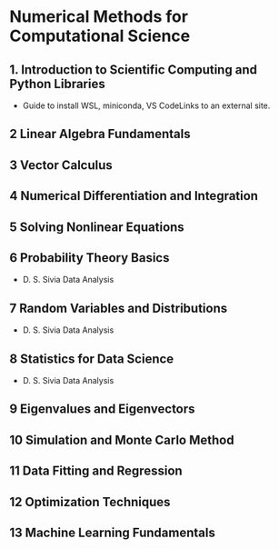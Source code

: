 # Numerical Methods for Computational Science

## 1. Introduction to Scientific Computing and Python Libraries

* Guide to install WSL, miniconda, VS CodeLinks to an external site.

## 2 Linear Algebra Fundamentals

## 3 Vector Calculus

## 4 Numerical Differentiation and Integration

## 5 Solving Nonlinear Equations

## 6 Probability Theory Basics

* D. S. Sivia Data Analysis

## 7 Random Variables and Distributions

* D. S. Sivia Data Analysis

## 8 Statistics for Data Science

* D. S. Sivia Data Analysis

## 9 Eigenvalues and Eigenvectors

## 10 Simulation and Monte Carlo Method

## 11 Data Fitting and Regression

## 12 Optimization Techniques

## 13 Machine Learning Fundamentals
